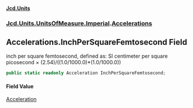 #### [Jcd.Units](index.md 'index')
### [Jcd.Units.UnitsOfMeasure.Imperial](Jcd.Units.UnitsOfMeasure.Imperial.md 'Jcd.Units.UnitsOfMeasure.Imperial').[Accelerations](Accelerations.md 'Jcd.Units.UnitsOfMeasure.Imperial.Accelerations')

## Accelerations.InchPerSquareFemtosecond Field

inch per square femtosecond, defined as: SI centimeter per square picosecond × (2.54)/((1.0/1000.0)*(1.0/1000.0))

```csharp
public static readonly Acceleration InchPerSquareFemtosecond;
```

#### Field Value
[Acceleration](Acceleration.md 'Jcd.Units.UnitTypes.Acceleration')